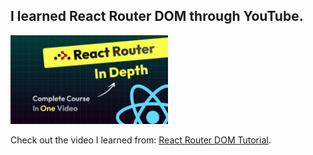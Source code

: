 <h2>I learned React Router DOM through YouTube.</h2>
<img src="ytthumbnail.jpg" width="50%">
<p>Check out the video I learned from: <a href="https://youtu.be/943D7U74_sQ?si=nUZ5DXvHOAql_etf" target="_blank">React Router DOM Tutorial</a>.</p>